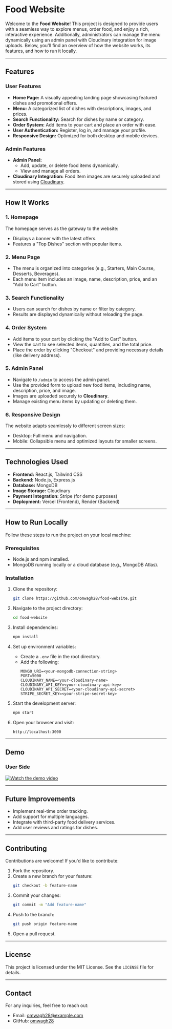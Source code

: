 # Food Website

Welcome to the **Food Website**! This project is designed to provide users with a seamless way to explore menus, order food, and enjoy a rich, interactive experience. Additionally, administrators can manage the menu dynamically using an admin panel with Cloudinary integration for image uploads. Below, you'll find an overview of how the website works, its features, and how to run it locally.

---

## Features

### User Features
- **Home Page:** A visually appealing landing page showcasing featured dishes and promotional offers.
- **Menu:** A categorized list of dishes with descriptions, images, and prices.
- **Search Functionality:** Search for dishes by name or category.
- **Order System:** Add items to your cart and place an order with ease.
- **User Authentication:** Register, log in, and manage your profile.
- **Responsive Design:** Optimized for both desktop and mobile devices.

### Admin Features
- **Admin Panel:**
  - Add, update, or delete food items dynamically.
  - View and manage all orders.
- **Cloudinary Integration:** Food item images are securely uploaded and stored using [Cloudinary](https://cloudinary.com).

---

## How It Works

### **1. Homepage**

The homepage serves as the gateway to the website:
- Displays a banner with the latest offers.
- Features a "Top Dishes" section with popular items.

### **2. Menu Page**

- The menu is organized into categories (e.g., Starters, Main Course, Desserts, Beverages).
- Each menu item includes an image, name, description, price, and an "Add to Cart" button.

### **3. Search Functionality**

- Users can search for dishes by name or filter by category.
- Results are displayed dynamically without reloading the page.

### **4. Order System**

- Add items to your cart by clicking the "Add to Cart" button.
- View the cart to see selected items, quantities, and the total price.
- Place the order by clicking "Checkout" and providing necessary details (like delivery address).

### **5. Admin Panel**

- Navigate to `/admin` to access the admin panel.
- Use the provided form to upload new food items, including name, description, price, and image.
- Images are uploaded securely to **Cloudinary**.
- Manage existing menu items by updating or deleting them.

### **6. Responsive Design**

The website adapts seamlessly to different screen sizes:
- Desktop: Full menu and navigation.
- Mobile: Collapsible menu and optimized layouts for smaller screens.

---

## Technologies Used

- **Frontend:** React.js, Tailwind CSS
- **Backend:** Node.js, Express.js
- **Database:** MongoDB
- **Image Storage:** Cloudinary
- **Payment Integration:** Stripe (for demo purposes)
- **Deployment:** Vercel (Frontend), Render (Backend)

---

## How to Run Locally

Follow these steps to run the project on your local machine:

### Prerequisites
- Node.js and npm installed.
- MongoDB running locally or a cloud database (e.g., MongoDB Atlas).

### Installation
1. Clone the repository:
   ```bash
   git clone https://github.com/omwagh28/food-website.git
   ```
2. Navigate to the project directory:
   ```bash
   cd food-website
   ```

3. Install dependencies:
   ```bash
   npm install
   ```

4. Set up environment variables:
   - Create a `.env` file in the root directory.
   - Add the following:
     ```env
     MONGO_URI=<your-mongodb-connection-string>
     PORT=5000
     CLOUDINARY_NAME=<your-cloudinary-name>
     CLOUDINARY_API_KEY=<your-cloudinary-api-key>
     CLOUDINARY_API_SECRET=<your-cloudinary-api-secret>
     STRIPE_SECRET_KEY=<your-stripe-secret-key>
     ```

5. Start the development server:
   ```bash
   npm start
   ```

6. Open your browser and visit:
   ```
   http://localhost:3000
   ```

---

## Demo

### User Side
[![Watch the demo video](https://img.youtube.com/vi/9qQwv9ZM_2Y/maxresdefault.jpg)](https://youtube.com/shorts/9qQwv9ZM_2Y?si=XSbePE7roXIaWhgG)

---

## Future Improvements

- Implement real-time order tracking.
- Add support for multiple languages.
- Integrate with third-party food delivery services.
- Add user reviews and ratings for dishes.

---

## Contributing

Contributions are welcome! If you'd like to contribute:
1. Fork the repository.
2. Create a new branch for your feature:
   ```bash
   git checkout -b feature-name
   ```
3. Commit your changes:
   ```bash
   git commit -m "Add feature-name"
   ```
4. Push to the branch:
   ```bash
   git push origin feature-name
   ```
5. Open a pull request.

---

## License

This project is licensed under the MIT License. See the `LICENSE` file for details.

---

## Contact

For any inquiries, feel free to reach out:
- Email: omwagh28@example.com
- GitHub: [omwagh28](https://github.com/omwagh28)

